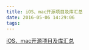```yaml
---
title: iOS、mac开源项目及库汇总
date: 2016-05-06 14:29:06
tags:
---
```



[iOS、mac开源项目及库汇总](http://blog.csdn.net/qq_26359763/article/details/51076499)
